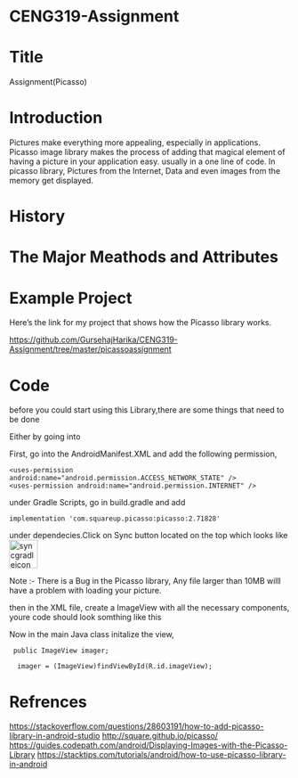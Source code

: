 # CENG319-Assignment

# Title

 Assignment(Picasso)


# Introduction 

Pictures make everything more appealing, especially in applications. Picasso image library makes the process of adding that magical element of having a picture in your application easy. usually in a one line of code.
In picasso library, Pictures from the Internet, Data and even images from the memory get displayed.

# History





# The Major Meathods and Attributes





# Example Project

Here’s the link for my project that shows how the Picasso library works.

https://github.com/GursehajHarika/CENG319-Assignment/tree/master/picassoassignment




# Code 

before you could start using this Library,there are some things that need to be done 


Either by going into 

First, go into the AndroidManifest.XML
and add the following permission,

    <uses-permission android:name="android.permission.ACCESS_NETWORK_STATE" />
    <uses-permission android:name="android.permission.INTERNET" />


under Gradle Scripts, go in build.gradle and add 

    implementation 'com.squareup.picasso:picasso:2.71828'

under dependecies.Click on Sync button located on the top which looks like <img width="51" alt="syncgradleicon" src="https://user-images.githubusercontent.com/43185907/49630410-0356fb00-f9bc-11e8-891a-b667deff6c84.png">
 
 Note :- There is a Bug in the Picasso library, Any file larger than 10MB willl have a problem with loading your picture.
 
 then in the XML file, create a ImageView with all the necessary components, youre code should look somthing like this 
 
 
  <ImageView
        android:id="@+id/imageView"
        android:layout_width="226dp"
        android:layout_height="272dp"
        android:layout_marginBottom="8dp"
        android:layout_marginEnd="8dp"
        android:layout_marginStart="8dp"
        android:layout_marginTop="8dp" />
 
 Now in the main Java class initalize the view,
 
     public ImageView imager;
   
      imager = (ImageView)findViewById(R.id.imageView);





# Refrences

https://stackoverflow.com/questions/28603191/how-to-add-picasso-library-in-android-studio
http://square.github.io/picasso/
https://guides.codepath.com/android/Displaying-Images-with-the-Picasso-Library
https://stacktips.com/tutorials/android/how-to-use-picasso-library-in-android
